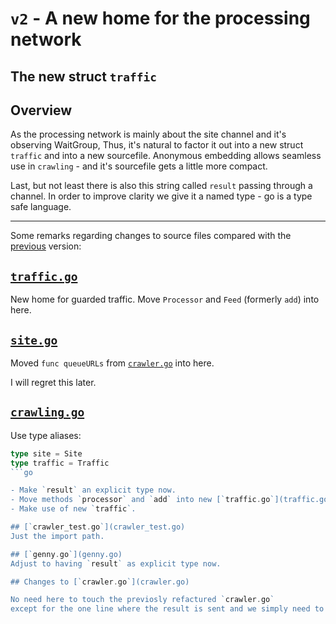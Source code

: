 # `v2` - A new home for the processing network

## The new struct `traffic`

## Overview

As the processing network is mainly about the site channel and it's observing WaitGroup,
Thus, it's natural to factor it out into a new struct `traffic` and into a new sourcefile.
Anonymous embedding allows seamless use in `crawling` - and it's sourcefile gets a little more compact.

Last, but not least there is also this string called `result` passing through a channel.
In order to improve clarity we give it a named type - go is a type safe language.

----

Some remarks regarding changes to source files compared with the [previous](../v1) version:

## [`traffic.go`](traffic.go)
New home for guarded traffic. Move `Processor` and `Feed` (formerly `add`) into here.

## [`site.go`](site.go)
Moved `func queueURLs` from [`crawler.go`](crawler.go) into here.

I will regret this later.

## [`crawling.go`](crawling.go)
Use type aliases:
```go
type site = Site
type traffic = Traffic
```go

- Make `result` an explicit type now.
- Move methods `processor` and `add` into new [`traffic.go`](traffic.go).
- Make use of new `traffic`.

## [`crawler_test.go`](crawler_test.go)
Just the import path.

## [`genny.go`](genny.go)
Adjust to having `result` as explicit type now.

## Changes to [`crawler.go`](crawler.go)

No need here to touch the previosly refactured `crawler.go` 
except for the one line where the result is sent and we simply need to cast it to the new explicit type now